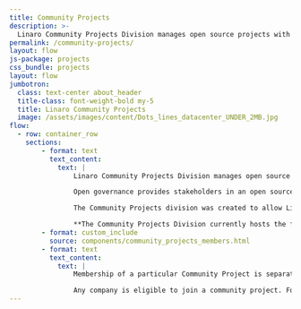 ```yaml
---
title: Community Projects
description: >-
  Linaro Community Projects Division manages open source projects with open governance.
permalink: /community-projects/
layout: flow
js-package: projects
css_bundle: projects
layout: flow
jumbotron:
  class: text-center about_header
  title-class: font-weight-bold my-5
  title: Linaro Community Projects
  image: /assets/images/content/Dots_lines_datacenter_UNDER_2MB.jpg
flow:
  - row: container_row
    sections:
        - format: text
          text_content:
            text: |
                Linaro Community Projects Division manages open source projects with open governance.

                Open governance provides stakeholders in an open source project with transparent mechanisms for managing ecosystem contributions and project roadmaps. It gives a project freedom from one company’s ownership and agenda, which can be critical in driving wide adoption of a particular codebase, especially when investment is needed by those who want to deploy the code to enable their commercial offering. Open governance gives transparent rules about how the codebase will evolve and safeguards these investments.

                The Community Projects division was created to allow Linaro-hosted open source projects to become open-governance and make them more accessible. Linaro felt there needed to be a choice for new, cross-architecture, open source, open governance projects. While Linaro is a major player in the Arm ecosystem, community projects are intended to be cross-architecture.

                **The Community Projects Division currently hosts the following projects:**
        - format: custom_include
          source: components/community_projects_members.html
        - format: text
          text_content:
            text: |
                Membership of a particular Community Project is separate from Linaro membership and Linaro membership is not required. The project is controlled by the project board while Linaro provides legal and financial hosting and support.

                Any company is eligible to join a community project. For more information, please click on the relevant project.
---
```

